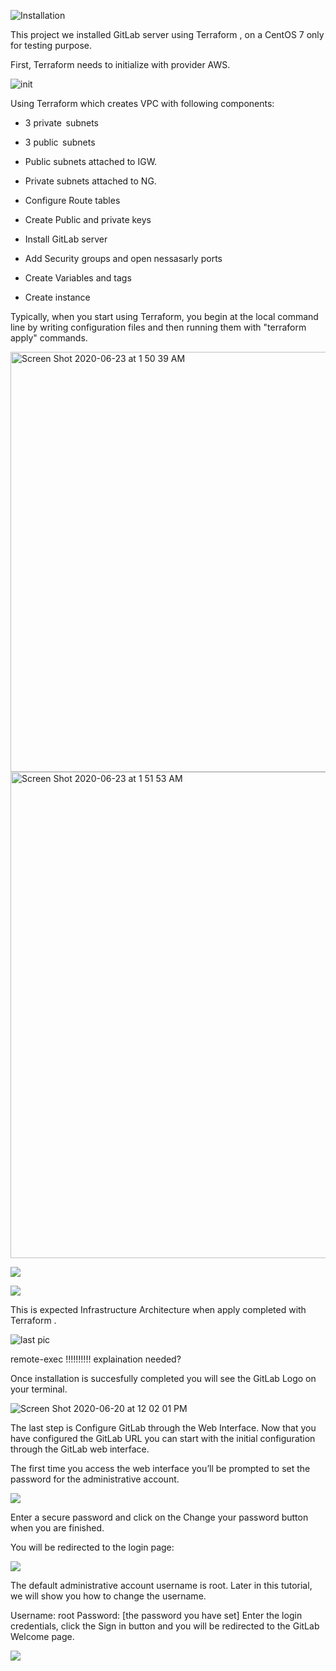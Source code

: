 ![Installation](https://blog.terraforge.io/02/terraform_gitlab.png)

This project we installed GitLab server using Terraform , on a CentOS 7 only for testing purpose.

First, Terraform needs to initialize with provider AWS.  





![init](https://user-images.githubusercontent.com/63433671/85368690-58e8ef00-b4f1-11ea-96a6-adb26848e723.png)

Using Terraform which creates VPC with following components:  


- 3 private  subnets

- 3 public  subnets

- Public subnets attached to IGW. 

- Private subnets attached to NG. 

- Configure Route tables

- Create Public and private keys

- Install GitLab server


- Add Security groups and open nessasarly ports

- Create Variables and tags

- Create instance

Typically, when you start using Terraform, you begin at the local command line by writing configuration files and then running them with "terraform apply" commands. 

<img width="672" alt="Screen Shot 2020-06-23 at 1 50 39 AM" src="https://user-images.githubusercontent.com/63433671/85370255-08bf5c00-b4f4-11ea-8b5d-eb658fbf77aa.png">
<img width="778" alt="Screen Shot 2020-06-23 at 1 51 53 AM" src="https://user-images.githubusercontent.com/63433671/85370333-22f93a00-b4f4-11ea-9eeb-7e287c40ce08.png">


![](https://user-images.githubusercontent.com/63433671/85369068-04923f00-b4f2-11ea-9799-42e8287d9401.png)

![](https://user-images.githubusercontent.com/63433671/85369086-0a882000-b4f2-11ea-952c-60701aad341f.png)

This is expected Infrastructure Architecture when apply completed with Terraform .

![last pic](https://user-images.githubusercontent.com/63433671/85366530-250bca80-b4ed-11ea-84b1-78fa9d89ff80.png)

remote-exec !!!!!!!!!! explaination needed?

Once installation is succesfully completed you will see the GitLab Logo on your terminal. 



![Screen Shot 2020-06-20 at 12 02 01 PM](https://user-images.githubusercontent.com/63433671/85376353-3361e280-b4fd-11ea-99c2-8249347b8d4e.png)




The last step is Configure GitLab through the Web Interface.
Now that you have configured the GitLab URL you can start with the initial configuration through the GitLab web interface.

The first time you access the web interface you’ll be prompted to set the password for the administrative account.

![](https://lh4.googleusercontent.com/T_ghSl23B95b7RhzjjbEP-UJNOTk4ktopW8UpeqpMsZZ9kqS-A8RsaK7CmSZF5ZNLVqx_E96w8wLC2HOMEldy9GEpI7kgpWePAzcfqeu)

Enter a secure password and click on the Change your password button when you are finished.

You will be redirected to the login page:

![](https://linuxize.com/post/how-to-install-and-configure-gitlab-on-centos-7/gitlab-login-page.jpg?ezimgfmt=ng:webp/ngcb26)

The default administrative account username is root. Later in this tutorial, we will show you how to change the username.

Username: root
Password: [the password you have set]
Enter the login credentials, click the Sign in button and you will be redirected to the GitLab Welcome page.

![](https://linuxize.com/post/how-to-install-and-configure-gitlab-on-centos-7/gitlab-welcome-page.jpg?ezimgfmt=ng:webp/ngcb26)

